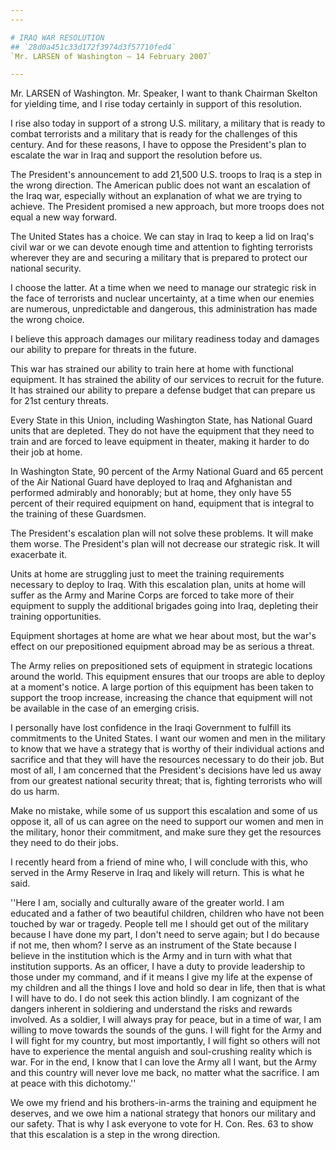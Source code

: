 ```yaml
---
---

# IRAQ WAR RESOLUTION
## `28d0a451c33d172f3974d3f57710fed4`
`Mr. LARSEN of Washington — 14 February 2007`

---
```



Mr. LARSEN of Washington. Mr. Speaker, I want to thank Chairman 
Skelton for yielding time, and I rise today certainly in support of 
this resolution.

I rise also today in support of a strong U.S. military, a military 
that is ready to combat terrorists and a military that is ready for the 
challenges of this century. And for these reasons, I have to oppose the 
President's plan to escalate the war in Iraq and support the resolution 
before us.

The President's announcement to add 21,500 U.S. troops to Iraq is a 
step in the wrong direction. The American public does not want an 
escalation of the Iraq war, especially without an explanation of what 
we are trying to achieve. The President promised a new approach, but 
more troops does not equal a new way forward.

The United States has a choice. We can stay in Iraq to keep a lid on 
Iraq's civil war or we can devote enough time and attention to fighting 
terrorists wherever they are and securing a military that is prepared 
to protect our national security.

I choose the latter. At a time when we need to manage our strategic 
risk in the face of terrorists and nuclear uncertainty, at a time when 
our enemies are numerous, unpredictable and dangerous, this 
administration has made the wrong choice.

I believe this approach damages our military readiness today and 
damages our ability to prepare for threats in the future.

This war has strained our ability to train here at home with 
functional equipment. It has strained the ability of our services to 
recruit for the future. It has strained our ability to prepare a 
defense budget that can prepare us for 21st century threats.

Every State in this Union, including Washington State, has National 
Guard units that are depleted. They do not have the equipment that they 
need to train and are forced to leave equipment in theater, making it 
harder to do their job at home.

In Washington State, 90 percent of the Army National Guard and 65 
percent of the Air National Guard have deployed to Iraq and Afghanistan 
and performed admirably and honorably; but at home, they only have 55 
percent of their required equipment on hand, equipment that is integral 
to the training of these Guardsmen.

The President's escalation plan will not solve these problems. It 
will make them worse. The President's plan will not decrease our 
strategic risk. It will exacerbate it.

Units at home are struggling just to meet the training requirements 
necessary to deploy to Iraq. With this escalation plan, units at home 
will suffer as the Army and Marine Corps are forced to take more of 
their equipment to supply the additional brigades going into Iraq, 
depleting their training opportunities.

Equipment shortages at home are what we hear about most, but the 
war's effect on our prepositioned equipment abroad may be as serious a 
threat.

The Army relies on prepositioned sets of equipment in strategic 
locations around the world. This equipment ensures that our troops are 
able to deploy at a moment's notice. A large portion of this equipment 
has been taken to support the troop increase, increasing the chance 
that equipment will not be available in the case of an emerging crisis.

I personally have lost confidence in the Iraqi Government to fulfill 
its commitments to the United States. I want our women and men in the 
military to know that we have a strategy that is worthy of their 
individual actions and sacrifice and that they will have the resources 
necessary to do their job. But most of all, I am concerned that the 
President's decisions have led us away from our greatest national 
security threat; that is, fighting terrorists who will do us harm.

Make no mistake, while some of us support this escalation and some of 
us oppose it, all of us can agree on the need to support our women and 
men in the military, honor their commitment, and make sure they get the 
resources they need to do their jobs.



I recently heard from a friend of mine who, I will conclude with 
this, who served in the Army Reserve in Iraq and likely will return. 
This is what he said.

''Here I am, socially and culturally aware of the greater world. I am 
educated and a father of two beautiful children, children who have not 
been touched by war or tragedy. People tell me I should get out of the 
military because I have done my part, I don't need to serve again; but 
I do because if not me, then whom? I serve as an instrument of the 
State because I believe in the institution which is the Army and in 
turn with what that institution supports. As an officer, I have a duty 
to provide leadership to those under my command, and if it means I give 
my life at the expense of my children and all the things I love and 
hold so dear in life, then that is what I will have to do. I do not 
seek this action blindly. I am cognizant of the dangers inherent in 
soldiering and understand the risks and rewards involved. As a soldier, 
I will always pray for peace, but in a time of war, I am willing to 
move towards the sounds of the guns. I will fight for the Army and I 
will fight for my country, but most importantly, I will fight so others 
will not have to experience the mental anguish and soul-crushing 
reality which is war. For in the end, I know that I can love the Army 
all I want, but the Army and this country will never love me back, no 
matter what the sacrifice. I am at peace with this dichotomy.''

We owe my friend and his brothers-in-arms the training and equipment 
he deserves, and we owe him a national strategy that honors our 
military and our safety. That is why I ask everyone to vote for H. Con. 
Res. 63 to show that this escalation is a step in the wrong direction.